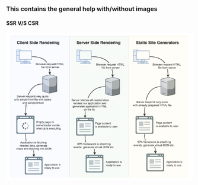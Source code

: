 ### This contains the general help with/without images

#### SSR V/S CSR

![ssr vs csr](./images/SSRvsCSR.png)
